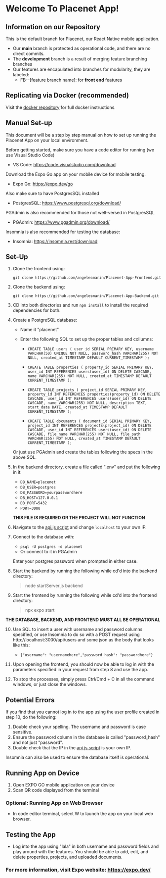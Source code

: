 # Welcome To Placenet App!

## Information on our Repository
This is the default branch for Placenet, our React Native mobile application. 
   * Our **main** branch is protected as operational code, and there are no direct commits.
   * The **development** branch is a result of merging feature branching branches
   * Our features are encapulated into branches for modularity, they are labeled:
     * FB--[feature branch name]: for **front end** features

## Replicating via Docker (recommended)

Visit the [docker repository](https://github.com/angelesmarin/PlacenetDocker) for full docker instructions.

## Manual Set-up
This document will be a step by step manual on how to set up running the Placenet App on your local environment. 

Before getting started, make sure you have a code editor for running (we use Visual Studio Code)
- VS Code: https://code.visualstudio.com/download

Download the Expo Go app on your mobile device for mobile testing.
- Expo Go: https://expo.dev/go

Also make sure to have PostgresSQL installed
- PostgresSQL: https://www.postgresql.org/download/

PGAdmin is also recommended for those not well-versed in PostgresSQL
- PGAdmin: https://www.pgadmin.org/download/

Insomnia is also recommended for testing the database:
- Insomnia: https://insomnia.rest/download 

## Set-Up

1. Clone the frontend using: 

   `git clone https://github.com/angelesmarin/Placenet-App-Frontend.git`

2. Clone the backend using:

   `git clone https://github.com/angelesmarin/Placenet-App-Backend.git `

3. CD into both directories and run `npm install` to install the required dependencies for both.

4. Create a PostgreSQL database:

    - Name it "placenet"

    - Enter the following SQL to set up the proper tables and collumns:
    
      - `CREATE TABLE users (
      user_id SERIAL PRIMARY KEY,
      username VARCHAR(50) UNIQUE NOT NULL,
      password_hash VARCHAR(255) NOT NULL,
      created_at TIMESTAMP DEFAULT CURRENT_TIMESTAMP
      );`
  
      - `CREATE TABLE properties (
      property_id SERIAL PRIMARY KEY,
      user_id INT REFERENCES users(user_id) ON DELETE CASCADE,
      name VARCHAR(255) NOT NULL,
      created_at TIMESTAMP DEFAULT CURRENT_TIMESTAMP
      );`
  
      - `CREATE TABLE projects (
      project_id SERIAL PRIMARY KEY,
      property_id INT REFERENCES properties(property_id) ON DELETE CASCADE,
      user_id INT REFERENCES users(user_id) ON DELETE CASCADE,
      name VARCHAR(255) NOT NULL,
      description TEXT,
      start_date DATE,
      created_at TIMESTAMP DEFAULT CURRENT_TIMESTAMP
      );`
  
      - `CREATE TABLE documents (
      document_id SERIAL PRIMARY KEY,
      project_id INT REFERENCES projects(project_id) ON DELETE CASCADE,
      user_id INT REFERENCES users(user_id) ON DELETE CASCADE,
      file_name VARCHAR(255) NOT NULL,
      file_path VARCHAR(255) NOT NULL,
      created_at TIMESTAMP DEFAULT CURRENT_TIMESTAMP
      );`

    Or just use PGAdmin and create the tables following the specs in the above SQL.

5. In the backend directory, create a file called ".env" and put the following in it:
    - `DB_NAME=placenet`
    - `DB_USER=postgres`
    - `DB_PASSWORD=yourpasswordhere`
    - `DB_HOST=127.0.0.1`
    - `DB_PORT=5432`
    - `PORT=3000`

    **THIS FILE IS REQUIRED OR THE PROJECT WILL NOT FUNCTION**

6. Navigate to the [api.js script](https://github.com/angelesmarin/Placenet-App-Frontend/blob/development/API/api.js) and change `localhost` to your own IP.

7. Connect to the database with:

    - `psql -U postgres -d placenet`
    - Or connect to it in PGAdmin

    Enter your postgres password when prompted in either case.

8. Start the backend by running the following while cd'd into the backend directory:

    > node startServer.js backend

9. Start the frontend by running the following while cd'd into the frontend directory:

    > npx expo start

**THE DATABASE, BACKEND, AND FRONTEND MUST ALL BE OPERATIONAL**

10. Use SQL to insert a user with username and password columns specified, or use Insomnia to do so with a POST request using http://localhost:3000/api/users and some json as the body that looks like this:

    - `{"username": "usernamehere","password_hash": "passwordhere"}`

11. Upon opening the frontend, you should now be able to log in with the parameters specified in your request from step 8 and use the app.

12. To stop the processes, simply press Ctrl/Cmd + C in all the command windows, or just close the windows.

## Potential Errors

If you find that you cannot log in to the app using the user profile created in step 10, do the following:

1. Double check your spelling. The username and password is case sensitive.
2. Ensure the password column in the database is called "password_hash" and not just "password".
3. Double check that the IP in the [api.js script](https://github.com/angelesmarin/Placenet-App-Frontend/blob/development/API/api.js) is your own IP.

Insomnia can also be used to ensure the database itself is operational.

## Running App on Device
1. Open EXPO GO mobile application on your device
2. Scan QR code displayed from the terminal

### Optional: Running App on Web Browser 
   *  In code editor terminal, select W to launch the app on your local web browser.

## Testing the App
  * Log into the app using "lala" in both username and password fields and play around with the features. You should be able to add, edit, and delete properties, projects, and uploaded documents.

### For more information, visit Expo website: https://expo.dev/ 
